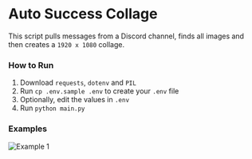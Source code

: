 # Auto Success Collage

This script pulls messages from a Discord channel, finds all images and then creates a `1920 x 1080` collage.

### How to Run

1. Download `requests`, `dotenv` and `PIL`
2. Run `cp .env.sample .env` to create your `.env` file
3. Optionally, edit the values in `.env`
4. Run `python main.py`

### Examples

![Example 1](https://media.discordapp.net/attachments/700113606272090275/700122186513383484/output.png?width=1682&height=946)
